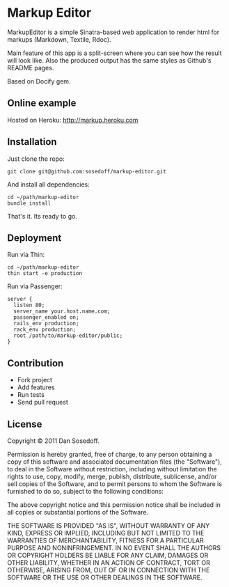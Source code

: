 Markup Editor
=============

MarkupEditor is a simple Sinatra-based web application to render html for markups (Markdown, Textile, Rdoc).

Main feature of this app is a split-screen where you can see how the result will look like. Also the produced output has the same styles as Github's README pages.

Based on Docify gem.

Online example
--------------

Hosted on Heroku: http://markup.heroku.com

Installation
------------

Just clone the repo:

    git clone git@github.com:sosedoff/markup-editor.git

And install all dependencies:

    cd ~/path/markup-editor
    bundle install

That's it. Its ready to go.

Deployment
----------

Run via Thin:

    cd ~/path/markup-editor
    thin start -e production

Run via Passenger:

    server {
      listen 80;
      server_name your.host.name.com;
      passenger_enabled on;
      rails_env production;
      rack_env production;
      root /path/to/markup-editor/public;
    }

Contribution
------------

- Fork project
- Add features
- Run tests
- Send pull request

License
-------

Copyright &copy; 2011 Dan Sosedoff.

Permission is hereby granted, free of charge, to any person obtaining a copy of this software and associated documentation files (the "Software"), to deal in the Software without restriction, including without limitation the rights to use, copy, modify, merge, publish, distribute, sublicense, and/or sell copies of the Software, and to permit persons to whom the Software is furnished to do so, subject to the following conditions:

The above copyright notice and this permission notice shall be included in all copies or substantial portions of the Software.

THE SOFTWARE IS PROVIDED "AS IS", WITHOUT WARRANTY OF ANY KIND, EXPRESS OR IMPLIED, INCLUDING BUT NOT LIMITED TO THE WARRANTIES OF MERCHANTABILITY, FITNESS FOR A PARTICULAR PURPOSE AND NONINFRINGEMENT. IN NO EVENT SHALL THE AUTHORS OR COPYRIGHT HOLDERS BE LIABLE FOR ANY CLAIM, DAMAGES OR OTHER LIABILITY, WHETHER IN AN ACTION OF CONTRACT, TORT OR OTHERWISE, ARISING FROM, OUT OF OR IN CONNECTION WITH THE SOFTWARE OR THE USE OR OTHER DEALINGS IN THE SOFTWARE.
